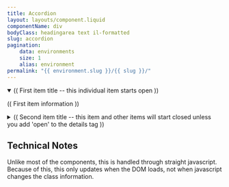 ```yaml
---
title: Accordion
layout: layouts/component.liquid
componentName: div
bodyClass: headingarea text il-formatted
slug: accordion
pagination:
    data: environments
    size: 1
    alias: environment
permalink: "{{ environment.slug }}/{{ slug }}/"
---
```

<div class="template-information" data-name="default">
    <details open>
        <summary>
            (( First item title -- this individual item starts open ))
        </summary>
        <p> (( First item information )) </p>
    </details>
    <details>
        <summary>
            (( Second item title -- this item and other items will start closed unless you add 'open' to the details tag ))
        </summary>
        <p> (( Second item information )) </p>
    </details>
</div>

## Technical Notes

Unlike most of the components, this is handled through straight javascript. Because of this, this only updates when the DOM loads, not when javascript changes the class information. 

